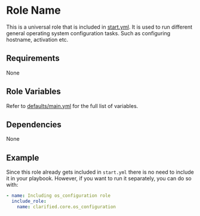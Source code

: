 # Role Name

This is a universal role that is included in [start.yml](https://github.com/ClarifiedSecurity/catapult/blob/main/defaults/start.yml). It is used to run different general operating system configuration tasks. Such as configuring hostname, activation etc.

## Requirements

None

## Role Variables

Refer to [defaults/main.yml](https://github.com/ClarifiedSecurity/clarified.core/blob/main/clarified/core/roles/os_configuration/defaults/main.yml) for the full list of variables.

## Dependencies

None

## Example

Since this role already gets included in `start.yml` there is no need to include it in your playbook. However, if you want to run it separately, you can do so with:

```yaml
- name: Including os_configuration role
  include_role:
    name: clarified.core.os_configuration
```
